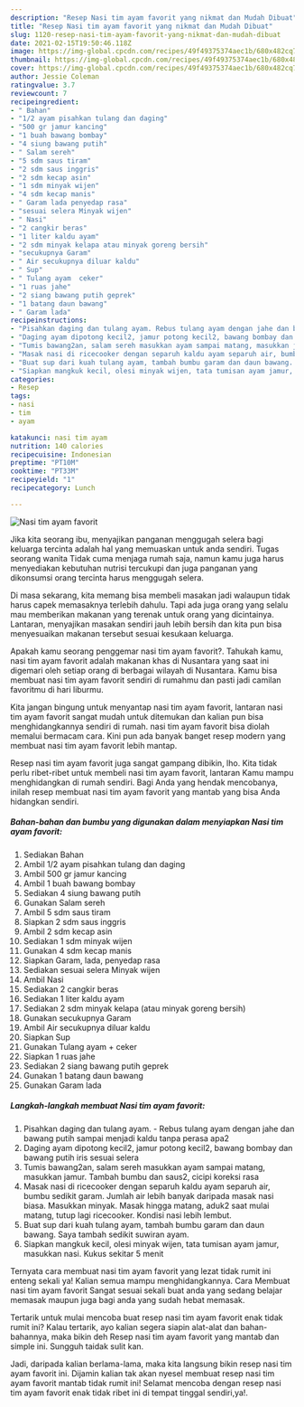 ```yaml
---
description: "Resep Nasi tim ayam favorit yang nikmat dan Mudah Dibuat"
title: "Resep Nasi tim ayam favorit yang nikmat dan Mudah Dibuat"
slug: 1120-resep-nasi-tim-ayam-favorit-yang-nikmat-dan-mudah-dibuat
date: 2021-02-15T19:50:46.118Z
image: https://img-global.cpcdn.com/recipes/49f49375374aec1b/680x482cq70/nasi-tim-ayam-favorit-foto-resep-utama.jpg
thumbnail: https://img-global.cpcdn.com/recipes/49f49375374aec1b/680x482cq70/nasi-tim-ayam-favorit-foto-resep-utama.jpg
cover: https://img-global.cpcdn.com/recipes/49f49375374aec1b/680x482cq70/nasi-tim-ayam-favorit-foto-resep-utama.jpg
author: Jessie Coleman
ratingvalue: 3.7
reviewcount: 7
recipeingredient:
- " Bahan"
- "1/2 ayam pisahkan tulang dan daging"
- "500 gr jamur kancing"
- "1 buah bawang bombay"
- "4 siung bawang putih"
- " Salam sereh"
- "5 sdm saus tiram"
- "2 sdm saus inggris"
- "2 sdm kecap asin"
- "1 sdm minyak wijen"
- "4 sdm kecap manis"
- " Garam lada penyedap rasa"
- "sesuai selera Minyak wijen"
- " Nasi"
- "2 cangkir beras"
- "1 liter kaldu ayam"
- "2 sdm minyak kelapa atau minyak goreng bersih"
- "secukupnya Garam"
- " Air secukupnya diluar kaldu"
- " Sup"
- " Tulang ayam  ceker"
- "1 ruas jahe"
- "2 siang bawang putih geprek"
- "1 batang daun bawang"
- " Garam lada"
recipeinstructions:
- "Pisahkan daging dan tulang ayam. Rebus tulang ayam dengan jahe dan bawang putih sampai menjadi kaldu tanpa perasa apa2"
- "Daging ayam dipotong kecil2, jamur potong kecil2, bawang bombay dan bawang putih iris sesuai selera"
- "Tumis bawang2an, salam sereh masukkan ayam sampai matang, masukkan jamur. Tambah bumbu dan saus2, cicipi koreksi rasa"
- "Masak nasi di ricecooker dengan separuh kaldu ayam separuh air, bumbu sedikit garam. Jumlah air lebih banyak daripada masak nasi biasa. Masukkan minyak. Masak hingga matang, aduk2 saat mulai matang, tutup lagi ricecooker. Kondisi nasi lebih lembut."
- "Buat sup dari kuah tulang ayam, tambah bumbu garam dan daun bawang. Saya tambah sedikit suwiran ayam."
- "Siapkan mangkuk kecil, olesi minyak wijen, tata tumisan ayam jamur, masukkan nasi. Kukus sekitar 5 menit"
categories:
- Resep
tags:
- nasi
- tim
- ayam

katakunci: nasi tim ayam 
nutrition: 140 calories
recipecuisine: Indonesian
preptime: "PT10M"
cooktime: "PT33M"
recipeyield: "1"
recipecategory: Lunch

---
```



![Nasi tim ayam favorit](https://img-global.cpcdn.com/recipes/49f49375374aec1b/680x482cq70/nasi-tim-ayam-favorit-foto-resep-utama.jpg)

Jika kita seorang ibu, menyajikan panganan menggugah selera bagi keluarga tercinta adalah hal yang memuaskan untuk anda sendiri. Tugas seorang  wanita Tidak cuma menjaga rumah saja, namun kamu juga harus menyediakan kebutuhan nutrisi tercukupi dan juga panganan yang dikonsumsi orang tercinta harus menggugah selera.

Di masa  sekarang, kita memang bisa membeli masakan jadi walaupun tidak harus capek memasaknya terlebih dahulu. Tapi ada juga orang yang selalu mau memberikan makanan yang terenak untuk orang yang dicintainya. Lantaran, menyajikan masakan sendiri jauh lebih bersih dan kita pun bisa menyesuaikan makanan tersebut sesuai kesukaan keluarga. 



Apakah kamu seorang penggemar nasi tim ayam favorit?. Tahukah kamu, nasi tim ayam favorit adalah makanan khas di Nusantara yang saat ini digemari oleh setiap orang di berbagai wilayah di Nusantara. Kamu bisa membuat nasi tim ayam favorit sendiri di rumahmu dan pasti jadi camilan favoritmu di hari liburmu.

Kita jangan bingung untuk menyantap nasi tim ayam favorit, lantaran nasi tim ayam favorit sangat mudah untuk ditemukan dan kalian pun bisa menghidangkannya sendiri di rumah. nasi tim ayam favorit bisa diolah memalui bermacam cara. Kini pun ada banyak banget resep modern yang membuat nasi tim ayam favorit lebih mantap.

Resep nasi tim ayam favorit juga sangat gampang dibikin, lho. Kita tidak perlu ribet-ribet untuk membeli nasi tim ayam favorit, lantaran Kamu mampu menghidangkan di rumah sendiri. Bagi Anda yang hendak mencobanya, inilah resep membuat nasi tim ayam favorit yang mantab yang bisa Anda hidangkan sendiri.

<!--inarticleads1-->

##### Bahan-bahan dan bumbu yang digunakan dalam menyiapkan Nasi tim ayam favorit:

1. Sediakan  Bahan
1. Ambil 1/2 ayam pisahkan tulang dan daging
1. Ambil 500 gr jamur kancing
1. Ambil 1 buah bawang bombay
1. Sediakan 4 siung bawang putih
1. Gunakan  Salam sereh
1. Ambil 5 sdm saus tiram
1. Siapkan 2 sdm saus inggris
1. Ambil 2 sdm kecap asin
1. Sediakan 1 sdm minyak wijen
1. Gunakan 4 sdm kecap manis
1. Siapkan  Garam, lada, penyedap rasa
1. Sediakan sesuai selera Minyak wijen
1. Ambil  Nasi
1. Sediakan 2 cangkir beras
1. Sediakan 1 liter kaldu ayam
1. Sediakan 2 sdm minyak kelapa (atau minyak goreng bersih)
1. Gunakan secukupnya Garam
1. Ambil  Air secukupnya diluar kaldu
1. Siapkan  Sup
1. Gunakan  Tulang ayam + ceker
1. Siapkan 1 ruas jahe
1. Sediakan 2 siang bawang putih geprek
1. Gunakan 1 batang daun bawang
1. Gunakan  Garam lada




<!--inarticleads2-->

##### Langkah-langkah membuat Nasi tim ayam favorit:

1. Pisahkan daging dan tulang ayam. - Rebus tulang ayam dengan jahe dan bawang putih sampai menjadi kaldu tanpa perasa apa2
1. Daging ayam dipotong kecil2, jamur potong kecil2, bawang bombay dan bawang putih iris sesuai selera
1. Tumis bawang2an, salam sereh masukkan ayam sampai matang, masukkan jamur. Tambah bumbu dan saus2, cicipi koreksi rasa
1. Masak nasi di ricecooker dengan separuh kaldu ayam separuh air, bumbu sedikit garam. Jumlah air lebih banyak daripada masak nasi biasa. Masukkan minyak. Masak hingga matang, aduk2 saat mulai matang, tutup lagi ricecooker. Kondisi nasi lebih lembut.
1. Buat sup dari kuah tulang ayam, tambah bumbu garam dan daun bawang. Saya tambah sedikit suwiran ayam.
1. Siapkan mangkuk kecil, olesi minyak wijen, tata tumisan ayam jamur, masukkan nasi. Kukus sekitar 5 menit




Ternyata cara membuat nasi tim ayam favorit yang lezat tidak rumit ini enteng sekali ya! Kalian semua mampu menghidangkannya. Cara Membuat nasi tim ayam favorit Sangat sesuai sekali buat anda yang sedang belajar memasak maupun juga bagi anda yang sudah hebat memasak.

Tertarik untuk mulai mencoba buat resep nasi tim ayam favorit enak tidak rumit ini? Kalau tertarik, ayo kalian segera siapin alat-alat dan bahan-bahannya, maka bikin deh Resep nasi tim ayam favorit yang mantab dan simple ini. Sungguh taidak sulit kan. 

Jadi, daripada kalian berlama-lama, maka kita langsung bikin resep nasi tim ayam favorit ini. Dijamin kalian tak akan nyesel membuat resep nasi tim ayam favorit mantab tidak rumit ini! Selamat mencoba dengan resep nasi tim ayam favorit enak tidak ribet ini di tempat tinggal sendiri,ya!.

